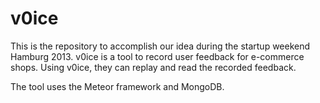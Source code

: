 v0ice
=====

This is the repository to accomplish our idea during the startup weekend Hamburg 2013.
v0ice is a tool to record user feedback for e-commerce shops. Using v0ice, they can replay and read the recorded feedback. 

The tool uses the Meteor framework and MongoDB. 
